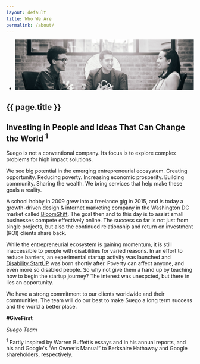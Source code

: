 ```yaml
---
layout: default
title: Who We Are
permalink: /about/
---
```


<section class="hero-slider">
  <div class="flash-gallery-wrapper">
    <ul class="flash-gallery bx-slider">
      <li><img src="/assets/images/about-suego.jpg" alt="group meeting" alt="About Us"/></li>
    </ul> 
  </div> 
</section>

<section class="content active">
  <h1 class="page-title">{{ page.title }}</h1>
  <h2>Investing in People and Ideas That Can Change the World <sup>1</sup></h2>
  <p>Suego is not a conventional company. Its focus is to explore complex problems for high impact solutions.</p>
  <p>We see big potential in the emerging entrepreneurial ecosystem. Creating opportunity. Reducing poverty. Increasing economic prosperity. Building community. Sharing the wealth. We bring services that help make these goals a reality.</p>
  <p>A school hobby in 2009 grew into a freelance gig in 2015, and is today a growth-driven design &amp; internet marketing company in the Washington DC market called <a href="http://www.bloomshift.com" target="_blank">BloomShift</a>. The goal then and to this day is to assist small businesses compete effectively online. The success so far is not just from single projects, but also the continued relationship and return on investment (ROI) clients share back.</p>
  <p>While the entrepreneurial ecosystem is gaining momentum, it is still inaccessible to people with disabilities for varied reasons. In an effort to reduce barriers, an experimental startup activity was launched and <a href="http://www.disabilitystartup.com" target="_blank">Disability StartUP</a> was born shortly after. Poverty can affect anyone, and even more so disabled people. So why not give them a hand up by teaching how to begin the startup journey? The interest was unexpcted, but there in lies an opportunity.</p>
  <p>We have a strong commitment to our clients worldwide and their communities. The team will do our best to make Suego a long term success and the world a better place.</p>
  <p><strong>#GiveFirst</strong></p>
  <p><i>Suego Team</i></p>
  <p><sup>1</sup> Partly inspired by Warren Buffett’s essays and in his annual reports, and his and Google's “An Owner’s Manual” to Berkshire Hathaway and Google shareholders, respectively.</p>
</section>
